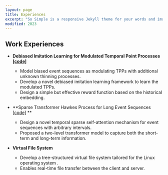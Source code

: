 ```yaml
---
layout: page
title: Experiences
excerpt: "So Simple is a responsive Jekyll theme for your words and images."
modified: 2023
---
```



## Work Experiences
- **Debiased Imitation Learning for Modulated Temporal Point Processes [[code]](https://github.com/zli218/imitation_hawkes_process)**<br/>
  - Model biased event sequences as modulating TPPs with additional unknown thinning processes.<br/>
  - Develop a novel debiased imitation learning framework to learn the modulated TPPs.<br/>
  - Design a simple but effective reward function based on the historical embedding.<br/>
 

- **Sparse Transformer Hawkes Process for Long Event Sequences [[code]](https://github.com/zli218) **<br/>
  - Design a novel temporal sparse self-attention mechanism for event sequences with arbitrary intervals.<br/>
  - Proposed a two-level transformer model to capture both the short-term and long-term information.<br/>

- **Virtual File System**<br/>
  - Develop a tree-structured virtual file system tailored for the Linux operating system .<br/>
  - Enables real-time file transfer between the client and server.<br/>








<!-- Looking for a simple, responsive, theme for your Jekyll powered blog? Well look no further. Here be **So Simple Theme**, the follow up to
[**Minimal Mistakes**](http://mmistakes.github.io/minimal-mistakes) --- by designer slash illustrator [Michael Rose](http://mademistakes.com).

## So Simple Theme is all about:

* Responsive templates. Looking good on mobile, tablet, and desktop.
* Gracefully degrading in older browsers. Compatible with Internet Explorer 9+ and all modern browsers.
* Minimal embellishments and subtle animations.
* Optional large feature images for posts and pages.
* [Custom 404 page]({{ site.url }}/404.html) to get you started.
* [Simple site search](https://github.com/christian-fei/Simple-Jekyll-Search)
* Support for Disqus Comments

<a markdown="0" href="{{ site.url }}/theme-setup" class="btn">Install So Simple Theme</a>

[^1]: Example: *domain.com/category-name/post-title* -->
